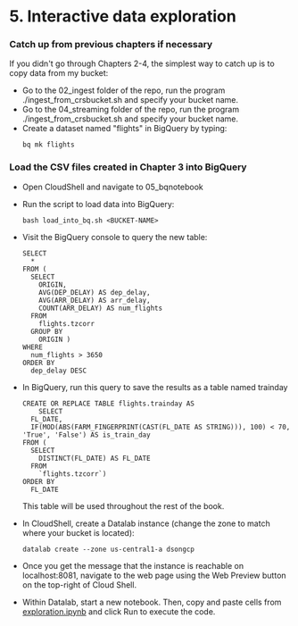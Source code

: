 # 5. Interactive data exploration

### Catch up from previous chapters if necessary
If you didn't go through Chapters 2-4, the simplest way to catch up is to copy data from my bucket:
* Go to the 02_ingest folder of the repo, run the program ./ingest_from_crsbucket.sh and specify your bucket name.
* Go to the 04_streaming folder of the repo, run the program ./ingest_from_crsbucket.sh and specify your bucket name.
* Create a dataset named "flights" in BigQuery by typing:
	```
	bq mk flights
	```


### Load the CSV files created in Chapter 3 into BigQuery
* Open CloudShell and navigate to 05_bqnotebook
* Run the script to load data into BigQuery:
	```
	bash load_into_bq.sh <BUCKET-NAME>
	```
* Visit the BigQuery console to query the new table:
	```
	SELECT
	  *
	FROM (
	  SELECT
	    ORIGIN,
	    AVG(DEP_DELAY) AS dep_delay,
	    AVG(ARR_DELAY) AS arr_delay,
	    COUNT(ARR_DELAY) AS num_flights
	  FROM
	    flights.tzcorr
	  GROUP BY
	    ORIGIN )
	WHERE
	  num_flights > 3650
	ORDER BY
	  dep_delay DESC
	
	``` 
* In BigQuery, run this query to save the results as a table named trainday
	```
	CREATE OR REPLACE TABLE flights.trainday AS
        SELECT
	  FL_DATE,
	  IF(MOD(ABS(FARM_FINGERPRINT(CAST(FL_DATE AS STRING))), 100) < 70, 'True', 'False') AS is_train_day
	FROM (
	  SELECT
	    DISTINCT(FL_DATE) AS FL_DATE
	  FROM
	    `flights.tzcorr`)
	ORDER BY
	  FL_DATE
	```
  This table will be used throughout the rest of the book.

* In CloudShell, create a Datalab instance (change the zone to match where your bucket is located):
	```
	datalab create --zone us-central1-a dsongcp
	```
* Once you get the message that the instance is reachable on localhost:8081, navigate to the web page using the Web Preview button on the top-right of Cloud Shell.

* Within Datalab, start a new notebook. Then, copy and paste cells from <a href="exploration.ipynb">exploration.ipynb</a> and click Run to execute the code.


